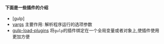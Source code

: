 #### 下面是一些插件的介绍

+ [gulp]
+ [yargs](https://github.com/bcoe/yargs) 主要作用: 解析程序运行的选项参数
+ [gulp-load-plugins](https://github.com/jackfranklin/gulp-load-plugins) 将`gulp`的插件绑定在一个全局变量或者对象上,使插件使用更加方便